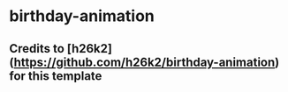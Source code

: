 # birthday-animation

## Credits to [h26k2] (https://github.com/h26k2/birthday-animation) for this template